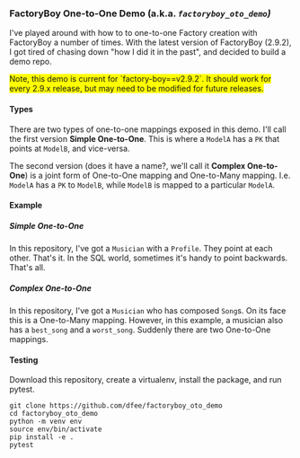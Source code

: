 ### FactoryBoy One-to-One Demo (a.k.a. *`factoryboy_oto_demo`)*
I've played around with how to to one-to-one Factory creation with FactoryBoy
a number of times. With the latest version of FactoryBoy (2.9.2), I got tired of
chasing down "how I did it in the past", and decided to build a demo repo.

<span style="background-color: yellow">
Note, this demo is current for `factory-boy==v2.9.2`. It should work for every
2.9.x release, but may need to be modified for future releases.
</span>


#### Types
There are two types of one-to-one mappings exposed in this demo. I'll call the
first version **Simple One-to-One**. This is where a `ModelA` has a `PK` that
points at `ModelB`, and vice-versa.

The second version (does it have a name?, we'll call it **Complex One-to-One**)
is a joint form of One-to-One mapping and One-to-Many mapping. I.e. `ModelA` has
a `PK` to `ModelB`, while `ModelB` is mapped to a particular `ModelA`.

#### Example
##### Simple One-to-One
In this repository, I've got a `Musician` with a `Profile`. They point at each
other. That's it. In the SQL world, sometimes it's handy to point backwards.
That's all.

##### Complex One-to-One
In this repository, I've got a `Musician` who has composed `Song`s. On its face
this is a One-to-Many mapping. However, in this example, a musician also has a
`best_song` and a `worst_song`. Suddenly there are two One-to-One mappings.


#### Testing
Download this repository, create a virtualenv, install the package, and run
pytest.

```
git clone https://github.com/dfee/factoryboy_oto_demo
cd factoryboy_oto_demo
python -m venv env
source env/bin/activate
pip install -e .
pytest
```
